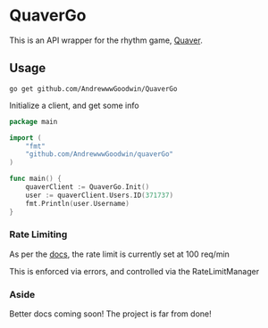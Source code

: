 # QuaverGo

This is an API wrapper for the rhythm game, [Quaver](https://quavergame.com/). 

## Usage
`go get github.com/AndrewwwGoodwin/QuaverGo`

Initialize a client, and get some info

```go
package main

import (
	"fmt"
	"github.com/AndrewwwGoodwin/quaverGo"
)

func main() {
	quaverClient := QuaverGo.Init()
	user := quaverClient.Users.ID(371737)
	fmt.Println(user.Username)
}
```

### Rate Limiting
As per the [docs](https://wiki.quavergame.com/docs/api-v2), the rate limit is currently set at 100 req/min

This is enforced via errors, and controlled via the RateLimitManager

### Aside
Better docs coming soon! The project is far from done!